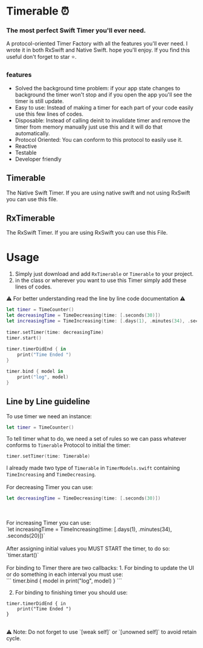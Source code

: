 # Timerable ⏰
### The most perfect Swift Timer you'll ever need.
A protocol-oriented Timer Factory with all the features you'll ever need.
I wrote it in both RxSwift and Native Swift. hope you'll enjoy.
If you find this useful don't forget to star ⭐️.

### features
- Solved the background time problem: if your app state changes to background the timer won't stop and if you open the app you'll see the timer is still update.
- Easy to use: Instead of making a timer for each part of your code easily use this few lines of codes.
- Disposable: Instead of calling deinit to invalidate timer and remove the timer from memory manually just use this and it will do that automatically.
- Protocol Oriented: You can conform to this protocol to easily use it.
- Reactive
- Testable
- Developer friendly

## Timerable
The Native Swift Timer. If you are using native swift and not using RxSwift you can use this file.

## RxTimerable
The RxSwift Timer. If you are using RxSwift you can use this File.

# Usage
1. Simply just download and add  `RxTimerable` or `Timerable` to your project.
2. in the class or wherever you want to use this Timer simply add these lines of codes.

 ⚠️ For better understanding read the line by line code documentation ⚠️
``` swift
let timer = TimeCounter()
let decreasingTime = TimeDecreasing(time: [.seconds(30)])
let increasingTime = TimeIncreasing(time: [.days(1), .minutes(34), .seconds(20)])
        
timer.setTimer(time: decreasingTime)
timer.start()
        
timer.timerDidEnd { in
    print("Time Ended ")
}

timer.bind { model in
    print("log", model)
}
```

## Line by Line guideline
To use timer we need an instance: <br />
``` swift 
let timer = TimeCounter()
```

To tell timer what to do, we need a set of rules so we can pass whatever conforms to `Timerable` Protocol to initial the timer: <br />
``` swift
timer.setTimer(time: Timerable)
```

I already made two type of `Timerable` in `TimerModels.swift` containing `TimeIncreasing` and `TimeDecreasing`. <br />
<br />
For decreasing Timer you can use: <br />
``` swift 
let decreasingTime = TimeDecreasing(time: [.seconds(30)])
```
<br />
<br />
For increasing Timer you can use: <br />
`let increasingTime = TimeIncreasing(time: [.days(1), .minutes(34), .seconds(20)])` <br />
<br />
After assigning initial values you MUST START the timer, to do so: <br />
`timer.start()`
<br />
<br />
For binding to Timer there are two callbacks:
1. For binding to update the UI or do something in each interval you must use: <br />
```
timer.bind { model in
    print("log", model)
} 
```

2. For binding to finishing timer you should use: <br />
```
timer.timerDidEnd { in
    print("Time Ended ")
}
```
<br />
⚠️ Note: Do not forget to use `[weak self]` or `[unowned self]` to avoid retain cycle.
<br />
